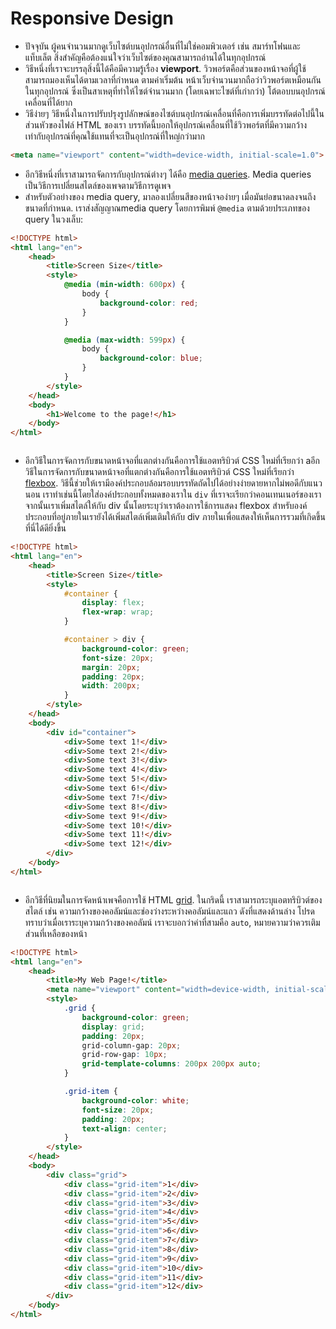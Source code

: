 # Responsive Design

* ปัจจุบัน ผู้คนจำนวนมากดูเว็บไซต์บนอุปกรณ์อื่นที่ไม่ใช่คอมพิวเตอร์ เช่น สมาร์ทโฟนและแท็บเล็ต สิ่งสำคัญคือต้องแน่ใจว่าเว็บไซต์ของคุณสามารถอ่านได้ในทุกอุปกรณ์
* วิธีหนึ่งที่เราจะบรรลุสิ่งนี้ได้คือมีความรู้เรื่อง **viewport**.  วิวพอร์ตคือส่วนของหน้าจอที่ผู้ใช้สามารถมองเห็นได้ตามเวลาที่กำหนด ตามค่าเริ่มต้น หน้าเว็บจำนวนมากถือว่าวิวพอร์ตเหมือนกันในทุกอุปกรณ์ ซึ่งเป็นสาเหตุที่ทำให้ไซต์จำนวนมาก (โดยเฉพาะไซต์ที่เก่ากว่า) โต้ตอบบนอุปกรณ์เคลื่อนที่ได้ยาก
* วิธีง่ายๆ วิธีหนึ่งในการปรับปรุงรูปลักษณ์ของไซต์บนอุปกรณ์เคลื่อนที่คือการเพิ่มบรรทัดต่อไปนี้ในส่วนหัวของไฟล์ HTML ของเรา บรรทัดนี้บอกให้อุปกรณ์เคลื่อนที่ใช้วิวพอร์ตที่มีความกว้างเท่ากับอุปกรณ์ที่คุณใช้แทนที่จะเป็นอุปกรณ์ที่ใหญ่กว่ามาก

```html
<meta name="viewport" content="width=device-width, initial-scale=1.0">
```

* อีกวิธีหนึ่งที่เราสามารถจัดการกับอุปกรณ์ต่างๆ ได้คือ [media queries](https://www.w3schools.com/cssref/css3\_pr\_mediaquery.asp).  Media queries เป็นวิธีการเปลี่ยนสไตล์ของเพจตามวิธีการดูเพจ
* สำหรับตัวอย่างของ media query, มาลองเปลี่ยนสีของหน้าจอง่ายๆ เมื่อมันย่อขนาดลงจนถึงขนาดที่กำหนด. เราส่งสัญญาณmedia query โดยการพิมพ์ `@media` ตามด้วยประเภทของ query ในวงเล็บ:

```html
<!DOCTYPE html>
<html lang="en">
    <head>
        <title>Screen Size</title>
        <style>
            @media (min-width: 600px) {
                body {
                    background-color: red;
                }
            }

            @media (max-width: 599px) {
                body {
                    background-color: blue;
                }
            }
        </style>
    </head>
    <body>
        <h1>Welcome to the page!</h1>
    </body>
</html>
```

<figure><img src="../.gitbook/assets/responsive0.gif" alt=""><figcaption></figcaption></figure>

* อีกวิธีในการจัดการกับขนาดหน้าจอที่แตกต่างกันคือการใช้แอตทริบิวต์ CSS ใหม่ที่เรียกว่า aอีกวิธีในการจัดการกับขนาดหน้าจอที่แตกต่างกันคือการใช้แอตทริบิวต์ CSS ใหม่ที่เรียกว่า [flexbox](https://www.w3schools.com/css/css3\_flexbox.asp). วิธีนี้ช่วยให้เรามีองค์ประกอบล้อมรอบบรรทัดถัดไปได้อย่างง่ายดายหากไม่พอดีกับแนวนอน เราทำเช่นนี้โดยใส่องค์ประกอบทั้งหมดของเราใน `div` ที่เราจะเรียกว่าคอนเทนเนอร์ของเรา จากนั้นเราเพิ่มสไตล์ให้กับ div นั้นโดยระบุว่าเราต้องการใช้การแสดง flexbox สำหรับองค์ประกอบที่อยู่ภายในเรายังได้เพิ่มสไตล์เพิ่มเติมให้กับ div ภายในเพื่อแสดงให้เห็นการรวมที่เกิดขึ้นที่นี่ได้ดียิ่งขึ้น

```html
<!DOCTYPE html>
<html lang="en">
    <head>
        <title>Screen Size</title>
        <style>
            #container {
                display: flex;
                flex-wrap: wrap;
            }

            #container > div {
                background-color: green;
                font-size: 20px;
                margin: 20px;
                padding: 20px;
                width: 200px;
            }
        </style>
    </head>
    <body>
        <div id="container">
            <div>Some text 1!</div>
            <div>Some text 2!</div>
            <div>Some text 3!</div>
            <div>Some text 4!</div>
            <div>Some text 5!</div>
            <div>Some text 6!</div>
            <div>Some text 7!</div>
            <div>Some text 8!</div>
            <div>Some text 9!</div>
            <div>Some text 10!</div>
            <div>Some text 11!</div>
            <div>Some text 12!</div>
        </div>
    </body>
</html>
```

<figure><img src="../.gitbook/assets/flexbox.gif" alt=""><figcaption></figcaption></figure>

* อีกวิธีที่นิยมในการจัดหน้าเพจคือการใช้ HTML [grid](https://www.w3schools.com/css/css\_grid.asp). ในกริดนี้ เราสามารถระบุแอตทริบิวต์ของสไตล์ เช่น ความกว้างของคอลัมน์และช่องว่างระหว่างคอลัมน์และแถว ดังที่แสดงด้านล่าง โปรดทราบว่าเมื่อเราระบุความกว้างของคอลัมน์ เราจะบอกว่าค่าที่สามคือ `auto`, หมายความว่าควรเติมส่วนที่เหลือของหน้า

```html
<!DOCTYPE html>
<html lang="en">
    <head>
        <title>My Web Page!</title>
        <meta name="viewport" content="width=device-width, initial-scale=1.0">
        <style>
            .grid {
                background-color: green;
                display: grid;
                padding: 20px;
                grid-column-gap: 20px;
                grid-row-gap: 10px;
                grid-template-columns: 200px 200px auto;
            }

            .grid-item {
                background-color: white;
                font-size: 20px;
                padding: 20px;
                text-align: center;
            }
        </style>
    </head>
    <body>
        <div class="grid">
            <div class="grid-item">1</div>
            <div class="grid-item">2</div>
            <div class="grid-item">3</div>
            <div class="grid-item">4</div>
            <div class="grid-item">5</div>
            <div class="grid-item">6</div>
            <div class="grid-item">7</div>
            <div class="grid-item">8</div>
            <div class="grid-item">9</div>
            <div class="grid-item">10</div>
            <div class="grid-item">11</div>
            <div class="grid-item">12</div>
        </div>
    </body>
</html>
```

<figure><img src="../.gitbook/assets/grid.gif" alt=""><figcaption></figcaption></figure>

